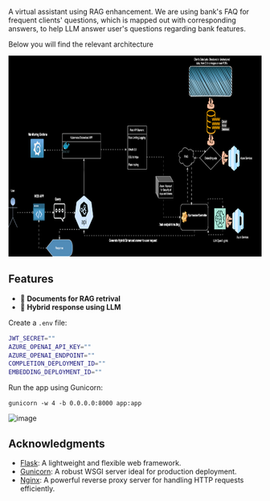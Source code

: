A virtual assistant using RAG enhancement. We are using bank's FAQ for frequent clients' questions, which is mapped out with corresponding answers, to help LLM answer user's questions regarding bank features.



Below you will find the relevant architecture

<img width="1000" height="400" alt="image" src= "https://github.com/xarismallios/Virtual_Assistant_with_RAG/blob/main/architecture/ai_llm_rag-5.drawio.svg" />

## Features

- 🌟 **Documents for RAG retrival**
- 🚀 **Hybrid response using LLM**

Create a `.env` file:

```bash
JWT_SECRET=""
AZURE_OPENAI_API_KEY=""
AZURE_OPENAI_ENDPOINT=""
COMPLETION_DEPLOYMENT_ID=""
EMBEDDING_DEPLOYMENT_ID=""
```

Run the app using Gunicorn:
```
gunicorn -w 4 -b 0.0.0.0:8000 app:app
```

<img width="764" alt="image" src="https://github.com/user-attachments/assets/77a1f8e4-8b3f-4182-b5ee-0b1355db8a52" />


## Acknowledgments

- [Flask](https://flask.palletsprojects.com/): A lightweight and flexible web framework.
- [Gunicorn](https://gunicorn.org/): A robust WSGI server ideal for production deployment.
- [Nginx](https://nginx.org/): A powerful reverse proxy server for handling HTTP requests efficiently.

